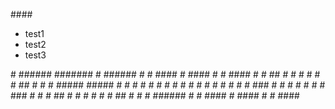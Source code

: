 ##<a href="/stock"></a>##

* test1
* test2
* test3
<div>
# ######                         #######
#       ###### #    #  ####        #     ####  #    #  ####
#       #      ##   # #    #       #    #    # ##   # #    #
#####   #####  # #  # #            #    #    # # #  # #
#       #      #  # # #  ###       #    #    # #  # # #  ###
#       #      #   ## #    #       #    #    # #   ## #    #
#       ###### #    #  ####        #     ####  #    #  ####
</div>


